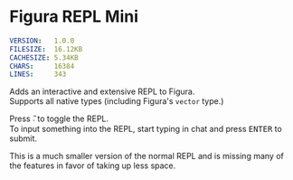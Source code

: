 # Figura REPL Mini
```yaml
VERSION:   ​1.0.0​
FILESIZE:  ​16.12KB​
CACHESIZE: ​5.34KB​
CHARS:     ​16384​
LINES:     ​343​
```

Adds an interactive and extensive REPL to Figura.  
Supports all native types (including Figura's `vector` type.)

Press <kbd>̃˴</kbd> to toggle the REPL.  
To input something into the REPL, start typing in chat and press <kbd>ENTER</kbd> to submit.

This is a much smaller version of the normal REPL and is missing many of the features in favor of taking up less space.
